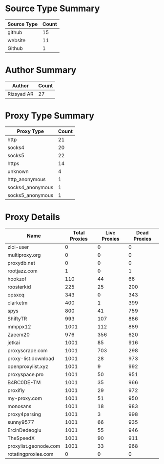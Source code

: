 # Source Type Summary

| Source Type | Count |
|-------------|-------|
| github | 15 |
| website | 11 |
| Github | 1 |


# Author Summary

| Author | Count |
|--------|-------|
| Rizsyad AR | 27 |


# Proxy Type Summary

| Proxy Type | Count |
|------------|-------|
| http | 21 |
| socks4 | 20 |
| socks5 | 22 |
| https | 14 |
| unknown | 4 |
| http_anonymous | 1 |
| socks4_anonymous | 1 |
| socks5_anonymous | 1 |


# Proxy Details

| Name | Total Proxies | Live Proxies | Dead Proxies |
|------|---------------|--------------|---------------|
| zloi-user | 0 | 0 | 0 |
| multiproxy.org | 0 | 0 | 0 |
| proxydb.net | 0 | 0 | 0 |
| rootjazz.com | 1 | 0 | 1 |
| hookzof | 110 | 44 | 66 |
| roosterkid | 225 | 25 | 200 |
| opsxcq | 343 | 0 | 343 |
| clarketm | 400 | 1 | 399 |
| spys | 800 | 41 | 759 |
| ShiftyTR | 993 | 107 | 886 |
| mmppx12 | 1001 | 112 | 889 |
| Zaeem20 | 976 | 356 | 620 |
| jetkai | 1001 | 85 | 916 |
| proxyscrape.com | 1001 | 703 | 298 |
| proxy-list.download | 1001 | 28 | 973 |
| openproxylist.xyz | 1001 | 9 | 992 |
| proxyspace.pro | 1001 | 50 | 951 |
| B4RC0DE-TM | 1001 | 35 | 966 |
| proxifly | 1001 | 29 | 972 |
| my-proxy.com | 1001 | 51 | 950 |
| monosans | 1001 | 18 | 983 |
| proxy4parsing | 1001 | 3 | 998 |
| sunny9577 | 1001 | 66 | 935 |
| ErcinDedeoglu | 1001 | 55 | 946 |
| TheSpeedX | 1001 | 90 | 911 |
| proxylist.geonode.com | 1001 | 33 | 968 |
| rotatingproxies.com | 0 | 0 | 0 |
